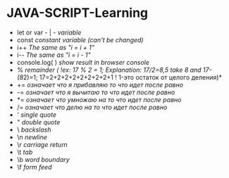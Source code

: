 # JAVA-SCRIPT-Learning
- let or var - | - *variable*<br>
- const  *constant variable (can't be changed)*<br>
- i++  *The same as "i = i + 1"*<br>
- i--  *The same as "i = i - 1"*<br>
- console.log( )  *show result in browser console*<br>
- %   *remainder ( !ex: 17 % 2 = 1; Explanation: 17/2=8,5 take 8 and 17-(8*2)=1; 17=2+2+2+2+2+2+2+2+1 ! 1-это остаток от целого деления)*<br>
- +=  *означает что я прибавляю то что идет после равно*<br>
- -=  *означает что я вычитаю то что идет после равно*<br>
- *=  *означает что умножаю на то что идет после равно*<br>
- /=  *означает что делю на то что идет после равно*<br>
- \'	*single quote*<br>
- \"	*double quote*<br>
- \\	*backslash*<br>
- \n	*newline*<br>
- \r	*carriage return*<br>
- \t	*tab*<br>
- \b	*word boundary*<br>
- \f	*form feed*<br>
